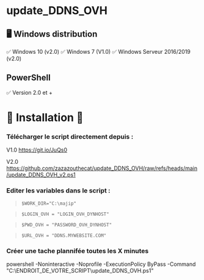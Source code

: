 # update_DDNS_OVH


## 🖥️ Windows distribution 
✅ Windows 10 (v2.0) ✅ Windows 7 (V1.0)   ✅ Windows Serveur 2016/2019 (v2.0)

## PowerShell
✅ Version 2.0 et +

# 🏁 Installation 🏁

### Télécharger le script directement depuis :

V1.0
https://git.io/JuQs0

V2.0
https://github.com/zazazouthecat/update_DDNS_OVH/raw/refs/heads/main/update_DDNS_OVH_v2.ps1

### Editer les variables dans le script :

> `$WORK_DIR="C:\majip"`

> `$LOGIN_OVH = "LOGIN_OVH_DYNHOST"`

> `$PWD_OVH = "PASSWORD_OVH_DYNHOST"`

> `$URL_OVH = "DDNS.MYWEBSITE.COM"`


### Créer une tache plannifée toutes les X minutes

powershell -Noninteractive -Noprofile -ExecutionPolicy ByPass -Command "C:\ENDROIT_DE_VOTRE_SCRIPT\update_DDNS_OVH.ps1"

